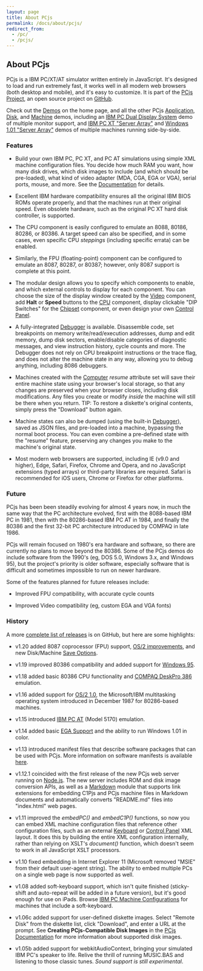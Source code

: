 ```yaml
---
layout: page
title: About PCjs
permalink: /docs/about/pcjs/
redirect_from:
  - /pc/
  - /pcjs/
---
```


About PCjs
---

PCjs is a IBM PC/XT/AT simulator written entirely in JavaScript.  It's designed to load and run extremely
fast, it works well in all modern web browsers (both desktop and mobile), and it's easy to customize.  It is part of
the [PCjs Project](https://github.com/jeffpar/pcjs), an open source project on [GitHub](http://github.com/).

Check out the [Demos](/#demos) on the home page, and all the other PCjs [Application](/apps/pc/), [Disk](/disks/pc/),
and [Machine](/devices/pc/machine/) demos, including an [IBM PC Dual Display System](/devices/pc/machine/5150/dual/64kb/)
demo of multiple monitor support, and [IBM PC XT "Server Array"](/devices/pc/machine/5160/cga/256kb/array/) and
[Windows 1.01 "Server Array"](/devices/pc/machine/5160/ega/640kb/array/) demos of multiple machines running side-by-side.

### Features

+ Build your own IBM PC, PC XT, and PC AT simulations using simple XML machine configuration files.
You decide how much RAM you want, how many disk drives, which disk images to include (and which should be
pre-loaded), what kind of video adapter (MDA, CGA, EGA or VGA), serial ports, mouse, and more. See the
[Documentation](/docs/pcjs/) for details.

+ Excellent IBM hardware compatibility ensures all the original IBM BIOS ROMs operate properly, and that the
machines run at their original speed.  Even obsolete hardware, such as the original PC XT hard disk controller,
is supported.

+ The CPU component is easily configured to emulate an 8088, 80186, 80286, or 80386.  A target speed can also
be specified, and in some cases, even specific CPU *steppings* (including specific errata) can be enabled.

+ Similarly, the FPU (floating-point) component can be configured to emulate an 8087, 80287, or 80387; however,
only 8087 support is complete at this point.

+ The modular design allows you to specify which components to enable, and which external controls
to display for each component. You can choose the size of the display window created by the [Video](/docs/pcjs/video/)
component, add **Halt** or **Speed** buttons to the [CPU](/docs/pcjs/cpu/) component, display clickable "DIP Switches"
for the [Chipset](/docs/pcjs/chipset/) component, or even design your own [Control Panel](/docs/pcjs/panel/).

+ A fully-integrated [Debugger](/docs/pcjs/debugger/) is available.  Disassemble code, set breakpoints on
memory write/read/execution addresses, dump and edit memory, dump disk sectors, enable/disable categories of diagnostic
messages, and view instruction history, cycle counts and more.  The Debugger does not rely on CPU breakpoint
instructions or the trace flag, and does not alter the machine state in any way, allowing you to debug anything,
including 8086 debuggers.

+ Machines created with the [Computer](/docs/pcjs/computer/) *resume* attribute set will save their entire machine
state using your browser's local storage, so that any changes are preserved when your browser closes, including
disk modifications. Any files you create or modify *inside* the machine will still be there when you return.
TIP: To restore a diskette's original contents, simply press the "Download" button again.

+ Machine states can also be dumped (using the built-in [Debugger](/docs/pcjs/debugger/)), saved as JSON files, and
pre-loaded into a machine, bypassing the normal boot process.  You can even combine a pre-defined state with the
"resume" feature, preserving any changes you make to the machine's original state.

+ Most modern web browsers are supported, including IE (v9.0 and higher), Edge, Safari, Firefox, Chrome and Opera,
and no JavaScript extensions (typed arrays) or third-party libraries are required.  Safari is recommended for iOS
users, Chrome or Firefox for other platforms.

### Future

PCjs has been been steadily evolving for almost 4 years now, in much the same way that the PC architecture evolved,
first with the 8088-based IBM PC in 1981, then with the 80286-based IBM PC AT in 1984, and finally the 80386 and the
first 32-bit PC architecture introduced by COMPAQ in late 1986.

PCjs will remain focused on 1980's era hardware and software, so there are currently no plans to move beyond the
80386.  Some of the PCjs demos do include software from the 1990's (eg, DOS 5.0, Windows 3.x, and Windows 95), but the
project's priority is older software, especially software that is difficult and sometimes impossible to run on newer
hardware.

Some of the features planned for future releases include:

+ Improved FPU compatibility, with accurate cycle counts

+ Improved Video compatibility (eg, custom EGA and VGA fonts)

### History

A more [complete list of releases](https://github.com/jeffpar/pcjs/releases) is on GitHub, but here are some highlights:

+ v1.20 added 8087 coprocessor (FPU) support, [OS/2 improvements](http://www.pcjs.org/blog/2016/02/08/),
and new Disk/Machine [Save Options](http://www.pcjs.org/blog/2016/02/17/).

+ v1.19 improved 80386 compatibility and added support for [Windows 95](http://www.pcjs.org/blog/2015/09/21/).

+ v1.18 added basic 80386 CPU functionality and [COMPAQ DeskPro 386](http://www.pcjs.org/blog/2015/04/16/) emulation.

+ v1.16 added support for [OS/2 1.0](http://www.pcjs.org/blog/2014/12/04/), the Microsoft/IBM multitasking operating
system introduced in December 1987 for 80286-based machines.

+ v1.15 introduced [IBM PC AT](http://www.pcjs.org/blog/2014/09/13/) (Model 5170) emulation.

+ v1.14 added basic [EGA Support](http://www.pcjs.org/blog/2014/07/30/) and the ability to run Windows 1.01
in color.

+ v1.13 introduced manifest files that describe software packages that can be used with PCjs. 
More information on software manifests is available [here](/apps/).

+ v1.12.1 coincided with the first release of the new PCjs web server running on [Node.js](http://nodejs.org).
The new server includes ROM and disk image conversion APIs, as well as a
[Markdown](http://daringfireball.net/projects/markdown/syntax) module that supports link extensions
for embedding C1Pjs and PCjs machine files in Markdown documents and automatically converts "README.md"
files into "index.html" web pages.

+ v1.11 improved the *embedPC()* and *embedC1P()* functions, so now you can embed XML machine configuration files
that reference other configuration files, such as an external [Keyboard](/docs/pcjs/keyboard/) or
[Control Panel](/docs/pcjs/panel/) XML layout.  It does this by building the entire XML configuration internally,
rather than relying on XSLT's *document()* function, which doesn't seem to work in all JavaScript XSLT processors.

+ v1.10 fixed embedding in Internet Explorer 11 (Microsoft removed "MSIE" from their default user-agent string).
The ability to embed multiple PCs on a single web page is now supported as well.

+ v1.08 added soft-keyboard support, which isn't quite finished (sticky-shift and auto-repeat will be added in a future
version), but it's good enough for use on iPads.  Browse [IBM PC Machine Configurations](/devices/pc/machine/) for
machines that include a soft-keyboard.

+ v1.06c added support for user-defined diskette images.  Select "Remote Disk" from the diskette list, click
"Download", and enter a URL at the prompt.  See **Creating PCjs-Compatible Disk Images** in the
[PCjs Documentation](/docs/pcjs/) for more information about supported disk images.

+ v1.05b added support for webkitAudioContext, bringing your simulated IBM PC's speaker to life. Relive the thrill
of running MUSIC.BAS and listening to those classic tunes.  *Sound support is still experimental*.
